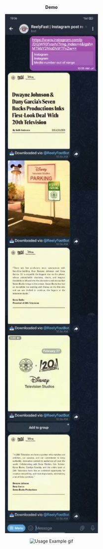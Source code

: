 <p align="center"><b>Demo</b></p>
<p align="center">
  <img src="https://github.com/chelipika/ig_tg_d/blob/master/assets/carousel.jpg" alt="Usage Example" width="300">
</p>
<p align="center">
  <img src="https://github.com/chelipika/ig_tg_d/blob/master/assets/demo.gif" alt="Usage Example gif" width="300">
</p>

